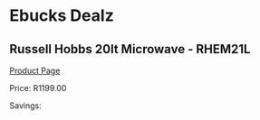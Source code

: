 
# Ebucks Dealz
## Russell Hobbs 20lt Microwave - RHEM21L
[Product Page](https://www.ebucks.com/web/shop/productSelected.do?prodId=779063394&catId=704989856)

Price: R1199.00

Savings: 


	